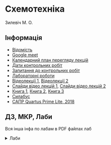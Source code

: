 # Схемотехніка

Зилевіч М. О.

## Інформація

-   [Відомість](https://docs.google.com/spreadsheets/d/19M2EBmuwnhzhMC6NMBeNvsHL2EBCfK7WfjrP25vSLks/edit?usp=sharing)
-   [Google meet](https://meet.google.com/ypq-rjkz-fgs)
-   [Календарний план перегляду лекцій](https://docs.google.com/document/d/1IpdehoMAgx178zc97FZ9iIE6_X6m5aG23rxBTRtYi9w/edit)
-   [Дати контрольних робіт](https://docs.google.com/document/d/1_o3cf985OqXiAJIDJvJcsGYRzoQpT7zOEUzFkclWbts/edit)
-   [Запитання до контрольних робіт](https://docs.google.com/document/d/1flJh_zFbv5LgEh7MzrW2KUX6Z7JUnO2BBLzKpLk7hm4/edit?usp=sharing)
-   [Лабораторні роботи](https://github.com/KorotkiyEugene/digital_lab)
-   [Відеолекції 1](https://www.youtube.com/playlist?list=PL4WQQHlheqfzl71QHEBzrB_dRLF1fI7wz), [Відеолекції 2](https://www.youtube.com/playlist?list=PL4WQQHlheqfy7oOk8AzanWi9jJ3f90_jx)
-   [Слайди відео лекцій 1](https://docs.google.com/document/d/1FHM-9jF4-_sAWBaDXs6qRMIGvNDs53_51qbRaikTRf4/edit?usp=sharing), [Слайди відео лекцій 2](https://drive.google.com/drive/folders/1nZ2LQc0s5yWl_ECuFnpT6c8bzdxbGRbC?usp=sharing)
-   [Книга 1](https://drive.google.com/file/d/1j8w9zO7RJiHtz_V0Lc9T864WQ6JyfvUJ/view?usp=sharing), [Книга 2](https://drive.google.com/file/d/1iyydxUk0MlZ8N_9D_YlENGYOTpOh-hXn/view?usp=sharing), [Книга 3](https://drive.google.com/file/d/1sflfP8ZjHf7rvjgpG4oPoipxiOEs-EBn/view?usp=sharing)
-   [Силабус](https://drive.google.com/file/d/1gNC7tVhmwRAFTZTxM7JhaeRf376RAfm0/view?usp=sharing)
-   [САПР Quartus Prime Lite, 2018](http://fpgasoftware.intel.com/?edition=lite)

## ДЗ, МКР, Лаби

Вся інша інфа по лабам в PDF файлах лаб

<details>
<summary>Лаби</summary>
<details>
<summary>Лаба 0</summary>

-   [Лаба 0 PDF](https://dk12rozklad.github.io/files/circuitry/Lab_0.pdf)
-   [Файли](https://github.com/KorotkiyEugene/digital_lab/tree/master/Lab0)
</details>

<details>
<summary>Лаба 1</summary>

-   [Лаба 1 PDF](https://dk12rozklad.github.io/files/circuitry/Lab_1.pdf)
-   [Файли](https://github.com/KorotkiyEugene/digital_lab/tree/master/Lab1)
</details>

<details>
<summary>Лаба 2</summary>

-   [Лаба 2 PDF](https://dk12rozklad.github.io/files/circuitry/Lab_2.pdf)
-   [Файли](https://github.com/KorotkiyEugene/digital_lab/tree/master/Lab2)
</details>

<details>
<summary>Лаба 3</summary>

-   [Лаба 3 PDF](https://dk12rozklad.github.io/files/circuitry/Lab_3.pdf)
-   [Файли](https://github.com/KorotkiyEugene/digital_lab/tree/master/Lab3)
</details>

<details>
<summary>Лаба 4</summary>

-   [Лаба 4 PDF](https://dk12rozklad.github.io/files/circuitry/Lab_4.pdf)
-   [Файли](https://github.com/KorotkiyEugene/digital_lab/tree/master/Lab4)
</details>

<details>
<summary>Лаба 5</summary>

-   [Лаба 5 PDF](https://dk12rozklad.github.io/files/circuitry/Lab_5.pdf)
-   [Файли](https://github.com/KorotkiyEugene/digital_lab/tree/master/Lab5)
</details>

<details>
<summary>Лаба 6</summary>

-   [Лаба 6 PDF](https://dk12rozklad.github.io/files/circuitry/Lab_6.pdf)
-   [Файли](https://github.com/KorotkiyEugene/digital_lab/tree/master/Lab6)
</details>
</details>

<style scoped>
summary {
    margin: 0;
}

</style>
